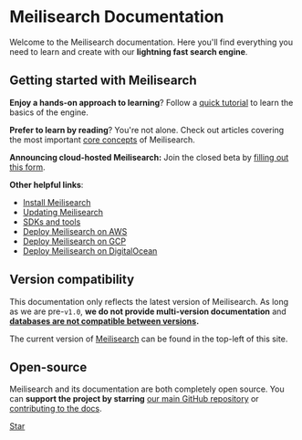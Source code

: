 # Meilisearch Documentation

Welcome to the Meilisearch documentation. Here you'll find everything you need to learn and create with our **lightning fast search engine**.

[<linkButton text="🚀 QUICK START"/>](/learn/getting_started/quick_start.md)

## Getting started with Meilisearch

**Enjoy a hands-on approach to learning**? Follow a [quick tutorial](/learn/getting_started/quick_start.md) to learn the basics of the engine.

**Prefer to learn by reading**? You're not alone. Check out articles covering the most important [core concepts](/learn/core_concepts) of Meilisearch.

**Announcing cloud-hosted Meilisearch:** Join the closed beta by [filling out this form](https://meilisearch.typeform.com/to/FtnzvZfh).

**Other helpful links**:

- [Install Meilisearch](/learn/getting_started/installation.md)
- [Updating Meilisearch](/learn/advanced/updating.md)
- [SDKs and tools](/learn/what_is_meilisearch/sdks.md)
- [Deploy Meilisearch on AWS](/learn/cookbooks/aws.md)
- [Deploy Meilisearch on GCP](/learn/cookbooks/gcp.md)
- [Deploy Meilisearch on DigitalOcean](/learn/cookbooks/digitalocean_droplet.md)

## Version compatibility

This documentation only reflects the latest version of Meilisearch. As long as we are pre-`v1.0`, **we do not provide multi-version documentation** and **[databases are not compatible between versions](/learn/advanced/updating.md).**

The current version of [Meilisearch](https://github.com/meilisearch/meilisearch) can be found in the top-left of this site.

## Open-source

Meilisearch and its documentation are both completely open source. You can **support the project by starring** [our main GitHub repository](https://github.com/meilisearch/meilisearch) or [contributing to the docs](/learn/contributing/contributing_to_docs.md).

<a class="github-button" href="https://github.com/meilisearch/meilisearch" data-icon="octicon-star" data-size="large" data-show-count="true" aria-label="Star meilisearch/MeiliSearch on GitHub">Star</a><!-- prettier-ignore
--><script async defer src="https://buttons.github.io/buttons.js"></script>
